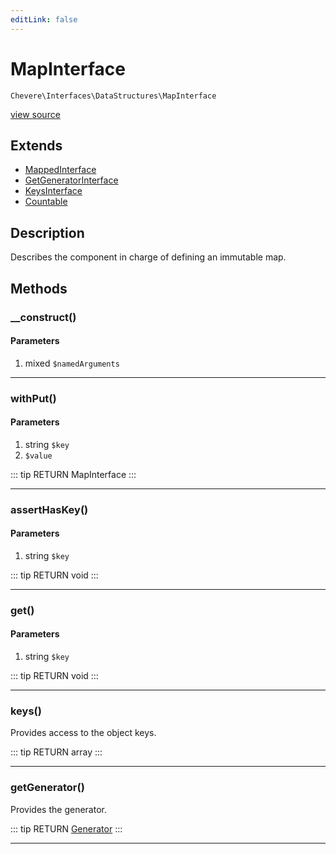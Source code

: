 ```yaml
---
editLink: false
---
```


# MapInterface

`Chevere\Interfaces\DataStructures\MapInterface`

[view source](https://github.com/chevere/chevere/blob/master/src/Chevere/Interfaces/DataStructures/MapInterface.php)

## Extends

- [MappedInterface](./MappedInterface.md)
- [GetGeneratorInterface](./GetGeneratorInterface.md)
- [KeysInterface](./KeysInterface.md)
- [Countable](https://www.php.net/manual/class.countable)

## Description

Describes the component in charge of defining an immutable map.

## Methods

### __construct()

#### Parameters

1. mixed `$namedArguments`

---

### withPut()

#### Parameters

1. string `$key`
2.  `$value`

::: tip RETURN
MapInterface
:::

---

### assertHasKey()

#### Parameters

1. string `$key`

::: tip RETURN
void
:::

---

### get()

#### Parameters

1. string `$key`

::: tip RETURN
void
:::

---

### keys()

Provides access to the object keys.

::: tip RETURN
array
:::

---

### getGenerator()

Provides the generator.

::: tip RETURN
[Generator](https://www.php.net/manual/class.generator)
:::

---
